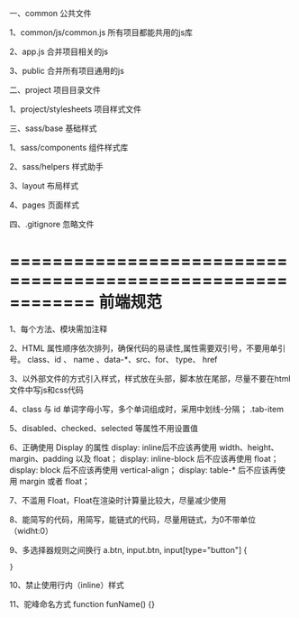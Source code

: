 一、common  公共文件

1、common/js/common.js 所有项目都能共用的js库

2、app.js 合并项目相关的js

3、public 合并所有项目通用的js

二、project 项目目录文件

1、project/stylesheets  项目样式文件

三、sass/base    基础样式

1、sass/components  组件样式库

2、sass/helpers   样式助手

3、layout 布局样式

4、pages 页面样式

四、.gitignore  忽略文件

============================================================
前端规范
============================================================
1、每个方法、模块需加注释

2、HTML 属性顺序依次排列，确保代码的易读性,属性需要双引号，不要用单引号。
    class、id 、 name 、data-*、src、for、 type、 href

3、以外部文件的方式引入样式，样式放在头部，脚本放在尾部，尽量不要在html文件中写js和css代码

4、class 与 id 单词字母小写，多个单词组成时，采用中划线-分隔；
    .tab-item

5、disabled、checked、selected 等属性不用设置值
<!-- <input type="checkbox" value="1" checked> -->

6、正确使用 Display 的属性
    display: inline后不应该再使用 width、height、margin、padding 以及 float；
    display: inline-block 后不应该再使用 float；
    display: block 后不应该再使用 vertical-align；
    display: table-* 后不应该再使用 margin 或者 float；

7、不滥用 Float，Float在渲染时计算量比较大，尽量减少使用

8、能简写的代码，用简写，能链式的代码，尽量用链式，为0不带单位（widht:0）

9、多选择器规则之间换行
    a.btn,
    input.btn,
    input[type="button"] {

    }

10、禁止使用行内（inline）样式

11、驼峰命名方式
function funName() {}